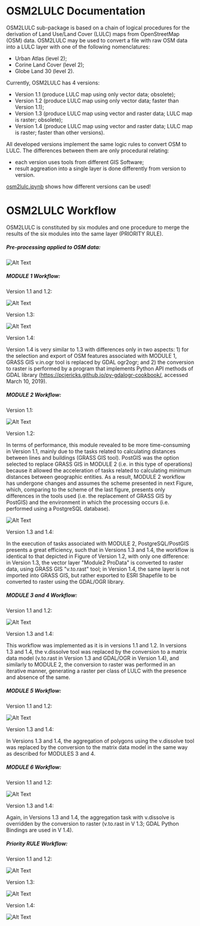 OSM2LULC Documentation
====================

OSM2LULC sub-package is based on a chain of logical procedures for the derivation of Land Use/Land Cover (LULC) maps from OpenStreetMap (OSM) data. OSM2LULC may be used to convert a file with raw OSM data into a LULC layer with one of the following nomenclatures:
- Urban Atlas (level 2);
- Corine Land Cover (level 2);
- Globe Land 30 (level 2).

Currently, OSM2LULC has 4 versions:
- Version 1.1 (produce LULC map using only vector data; obsolete);
- Version 1.2 (produce LULC map using only vector data; faster than Version 1.1);
- Version 1.3 (produce LULC map using vector and raster data; LULC map is raster; obsolete);
- Version 1.4 (produce LULC map using vector and raster data; LULC map is raster; faster than other versions).

All developed versions implement the same logic rules to convert OSM to LULC. The differences between them are only procedural relating:
- each version uses tools from different GIS Software;
- result aggreation into a single layer is done differently from version to version.

[osm2lulc.ipynb](/gasp/osm2lulc/osm2lulc.ipynb) shows how different versions can be used!


OSM2LULC Workflow
====================

OSM2LULC is constituted by six modules and one procedure to merge the results of the six modules into the same layer (PRIORITY RULE).

##### Pre-processing applied to OSM data: #####

![Alt Text](doc/pre_processing.jpg)

##### MODULE 1 Workflow: #####

Version 1.1 and 1.2:

![Alt Text](doc/module_1_v11_v12.jpg)

Version 1.3:

![Alt Text](doc/module_1_v13.jpg)

Version 1.4:

Version 1.4 is very similar to 1.3 with differences only in two aspects: 1) for the selection and export of OSM features associated with MODULE 1, GRASS GIS v.in.ogr tool is replaced by GDAL ogr2ogr; and 2) the conversion to raster is performed by a program that implements Python API methods of GDAL library (https://pcjericks.github.io/py-gdalogr-cookbook/, accessed March 10, 2019).

##### MODULE 2 Workflow: #####

Version 1.1:

![Alt Text](doc/module_2_v11.jpg)

Version 1.2:

In terms of performance, this module revealed to be more time-consuming in Version 1.1, mainly due to the tasks related to calculating distances between lines and buildings (GRASS GIS tool). PostGIS was the option selected to replace GRASS GIS in MODULE 2 (i.e. in this type of operations) because it allowed the acceleration of tasks related to calculating minimum distances between geographic entities. As a result, MODULE 2 workflow has undergone changes and assumes the scheme presented in next Figure, which, comparing to the scheme of the last figure, presents only differences in the tools used (i.e. the replacement of GRASS GIS by PostGIS) and the environment in which the processing occurs (i.e. performed using a PostgreSQL database).

![Alt Text](doc/module_2_v12.jpg)

Version 1.3 and 1.4:

In the execution of tasks associated with MODULE 2, PostgreSQL/PostGIS presents a great efficiency, such that in Versions 1.3 and 1.4, the workflow is identical to that depicted in Figure of Version 1.2, with only one difference: in Version 1.3, the vector layer "Module2 ProData" is converted to raster data, using GRASS GIS "v.to.rast" tool; in Version 1.4, the same layer is not imported into GRASS GIS, but rather exported to ESRI Shapefile to be converted to raster using the GDAL/OGR library.

##### MODULE 3 and 4 Workflow: #####

Version 1.1 and 1.2:

![Alt Text](doc/module_3_4.jpg)

Version 1.3 and 1.4:

This workflow was implemented as it is in versions 1.1 and 1.2. In versions 1.3 and 1.4, the v.dissolve tool was replaced by the conversion to a matrix data model (v.to.rast in Version 1.3 and GDAL/OGR in Version 1.4), and similarly to MODULE 2, the conversion to raster was performed in an iterative manner, generating a raster per class of LULC with the presence and absence of the same.

##### MODULE 5 Workflow: #####

Version 1.1 and 1.2:

![Alt Text](doc/module_5_v11_v12.jpg)

Version 1.3 and 1.4:

In Versions 1.3 and 1.4, the aggregation of polygons using the v.dissolve tool was replaced by the conversion to the matrix data model in the same way as described for MODULES 3 and 4.


##### MODULE 6 Workflow: #####

Version 1.1 and 1.2:

![Alt Text](doc/module_6.jpg)

Version 1.3 and 1.4:

Again, in Versions 1.3 and 1.4, the aggregation task with v.dissolve is overridden by the conversion to raster (v.to.rast in V 1.3; GDAL Python Bindings are used in V 1.4).

##### Priority RULE Workflow: #####

Version 1.1 and 1.2:

![Alt Text](doc/priority_rule_v11_v12.jpg)

Version 1.3:

![Alt Text](doc/priority_rule_13.jpg)

Version 1.4:

![Alt Text](doc/priority_rule_14.jpg)